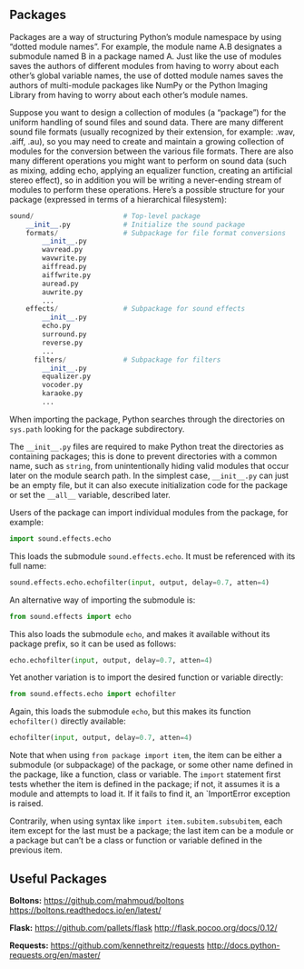 ## Packages

Packages are a way of structuring Python’s module namespace by using “dotted module names”. For example, the module name A.B designates a submodule named B in a package named A. Just like the use of modules saves the authors of different modules from having to worry about each other’s global variable names, the use of dotted module names saves the authors of multi-module packages like NumPy or the Python Imaging Library from having to worry about each other’s module names.

Suppose you want to design a collection of modules (a “package”) for the uniform handling of sound files and sound data. There are many different sound file formats (usually recognized by their extension, for example: .wav, .aiff, .au), so you may need to create and maintain a growing collection of modules for the conversion between the various file formats. There are also many different operations you might want to perform on sound data (such as mixing, adding echo, applying an equalizer function, creating an artificial stereo effect), so in addition you will be writing a never-ending stream of modules to perform these operations. Here’s a possible structure for your package (expressed in terms of a hierarchical filesystem):

```python
sound/                      # Top-level package
    __init__.py             # Initialize the sound package
    formats/                # Subpackage for file format conversions
        __init__.py
        wavread.py
        wavwrite.py
        aiffread.py
        aiffwrite.py
        auread.py
        auwrite.py
        ...
    effects/                # Subpackage for sound effects
        __init__.py
        echo.py
        surround.py
        reverse.py
        ...
      filters/              # Subpackage for filters
        __init__.py
        equalizer.py
        vocoder.py
        karaoke.py
        ...
```

When importing the package, Python searches through the directories on `sys.path` looking for the package subdirectory.

The `__init__.py` files are required to make Python treat the directories as containing packages; this is done to prevent directories with a common name, such as `string`, from unintentionally hiding valid modules that occur later on the module search path. In the simplest case, `__init__.py` can just be an empty file, but it can also execute initialization code for the package or set the `__all__` variable, described later.

Users of the package can import individual modules from the package, for example:

```python
import sound.effects.echo
```

This loads the submodule `sound.effects.echo`. It must be referenced with its full name:

```python
sound.effects.echo.echofilter(input, output, delay=0.7, atten=4)
```

An alternative way of importing the submodule is:

```python
from sound.effects import echo
```

This also loads the submodule `echo`, and makes it available without its package prefix, so it can be used as follows:

```python
echo.echofilter(input, output, delay=0.7, atten=4)
```

Yet another variation is to import the desired function or variable directly:

```python
from sound.effects.echo import echofilter
```

Again, this loads the submodule `echo`, but this makes its function `echofilter()` directly available:

```python
echofilter(input, output, delay=0.7, atten=4)
```

Note that when using `from package import item`, the item can be either a submodule (or subpackage) of the package, or some other name defined in the package, like a function, class or variable. The `import` statement first tests whether the item is defined in the package; if not, it assumes it is a module and attempts to load it. If it fails to find it, an `ImportError exception is raised.

Contrarily, when using syntax like `import item.subitem.subsubitem`, each item except for the last must be a package; the last item can be a module or a package but can’t be a class or function or variable defined in the previous item.

## Useful Packages

**Boltons:**
https://github.com/mahmoud/boltons
https://boltons.readthedocs.io/en/latest/

**Flask:**
https://github.com/pallets/flask
http://flask.pocoo.org/docs/0.12/

**Requests:**
https://github.com/kennethreitz/requests
http://docs.python-requests.org/en/master/

